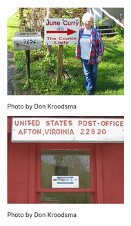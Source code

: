 ![Cookie](../images/Cookie.jpg)

Photo by Don Kroodsma

![Afton](../images/Afton.jpg)

Photo by Don Kroodsma
